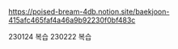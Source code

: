 https://poised-bream-4db.notion.site/baekjoon-415afc465faf4a46a9b92230f0bf483c

230124 복습
230222 복습
